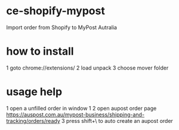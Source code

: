 # ce-shopify-mypost
Import order from Shopify to MyPost Autralia
# how to install
1 goto chrome://extensions/
2 load unpack 
3 choose mover folder
# usage help
1 open a unfilled order in window 1 
2 open aupost order page https://auspost.com.au/mypost-business/shipping-and-tracking/orders/ready
3 press shift+\ to auto create an aupost order 
